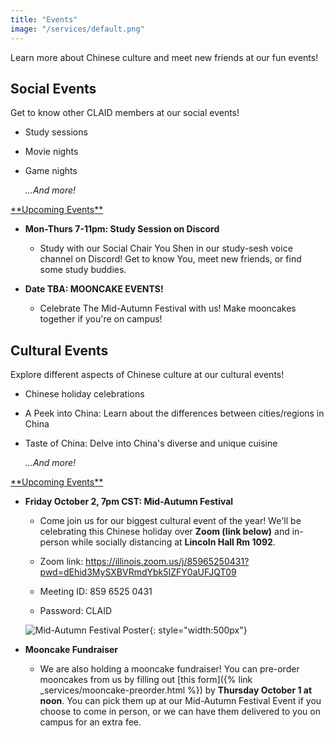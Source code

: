 ```yaml
---
title: "Events"
image: "/services/default.png"
---
```


Learn more about Chinese culture and meet new friends at our fun events!

## __Social Events__

Get to know other CLAID members at our social events!

- Study sessions
- Movie nights
- Game nights

    *…And more!*

<span style="text-decoration: underline"> 
**Upcoming Events**
 </span>

- **Mon-Thurs 7-11pm: Study Session on Discord**
	- Study with our Social Chair You Shen in our study-sesh voice channel on Discord! Get to know You, meet new friends, or find some study buddies.

- **Date TBA: MOONCAKE EVENTS!**
	- Celebrate The Mid-Autumn Festival with us! Make mooncakes together if you're on campus!


## __Cultural Events__

Explore different aspects of Chinese culture at our cultural events!

- Chinese holiday celebrations
- A Peek into China: Learn about the differences between cities/regions in China
- Taste of China: Delve into China's diverse and unique cuisine
    
    *...And more!*

<span style="text-decoration: underline"> 
**Upcoming Events**
 </span>

- **Friday October 2, 7pm CST: Mid-Autumn Festival**
    - Come join us for our biggest cultural event of the year! We'll be celebrating this Chinese holiday over **Zoom (link below)** and in-person while socially distancing at **Lincoln Hall Rm 1092**.

    - Zoom link: <https://illinois.zoom.us/j/85965250431?pwd=dEhid3MySXBVRmdYbk5IZFY0aUFJQT09>

    - Meeting ID: 859 6525 0431
    - Password: CLAID

    ![Mid-Autumn Festival Poster](/images/services/mid-autumn-festival.png){: style="width:500px"}

- **Mooncake Fundraiser**
    - We are also holding a mooncake fundraiser! You can pre-order mooncakes from us by filling out [this form]({% link _services/mooncake-preorder.html %}) by **Thursday October 1 at noon**. You can pick them up at our Mid-Autumn Festival Event if you choose to come in person, or we can have them delivered to you on campus for an extra fee.
